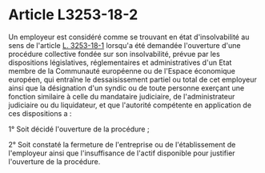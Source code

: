 # Article L3253-18-2

Un employeur est considéré comme se trouvant en état d'insolvabilité au sens de l'article [L. 3253-18-1][1] lorsqu'a été demandée l'ouverture d'une procédure collective fondée sur son insolvabilité, prévue par les dispositions législatives, réglementaires et administratives d'un Etat membre de la Communauté européenne ou de l'Espace économique européen, qui entraîne le dessaisissement partiel ou total de cet employeur ainsi que la désignation d'un syndic ou de toute personne exerçant une fonction similaire à celle du mandataire judiciaire, de l'administrateur judiciaire ou du liquidateur, et que l'autorité compétente en application de ces dispositions a : 
  
  
1° Soit décidé l'ouverture de la procédure ; 
  
  
2° Soit constaté la fermeture de l'entreprise ou de l'établissement de l'employeur ainsi que l'insuffisance de l'actif disponible pour justifier l'ouverture de la procédure.

 [1]: /affichCodeArticle.do?cidTexte=LEGITEXT000006072050&idArticle=LEGIARTI000018048248&dateTexte=&categorieLien=cid